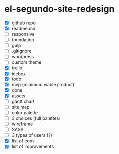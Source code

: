# el-segundo-site-redesign

- [x] github repo
- [x] readme.md
- [ ] responsive
- [ ] foundation
- [ ] gulp
- [ ] .gitignore
- [ ] wordpress
 - [ ] custom theme
- [x] trello
 - [x] icebox
 - [x] todo
 - [x] mvp (minimum viable product)
 - [x] done
 - [x] assets
- [ ] gantt chart
- [ ] site map
- [ ] color palette
 - [ ] 3 choices (full palettes)
- [ ] wireframe
- [ ] SASS
- [ ] 3 types of users (?)
- [x] list of cons
- [x] list of improvements

